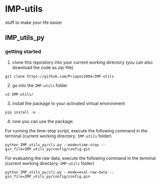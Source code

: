 # IMP-utils
stuff to make your life easier


## IMP_utils_py

### getting started

1. clone this repository into your current working directory (you can also download the code as zip-file)

```
git clone https://github.com/Priapos1004/IMP-utils
```

2. go into the `IMP-utils` folder

```
cd IMP-utils/
```

3. install the package to your activated virtual environment

```
pip install -e .
```

4. now you can use the package:

For running the time-stop script, execute the following command in the terminal (current working directory: `IMP-utils` folder)

```
python IMP_utils_py/cli.py --mode=time-stop --gin_file=IMP_utils_py/config/config.gin
```

For evaluating the raw data, execute the following command in the terminal (current working directory: `IMP-utils` folder)

```
python IMP_utils_py/cli.py --mode=eval-raw-data --gin_file=IMP_utils_py/config/config.gin
```
